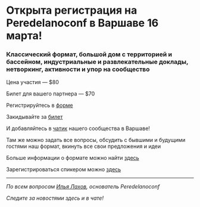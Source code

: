 # Открыта регистрация на **Peredelanoconf** в Варшаве 16 марта!

### Классический формат, большой дом с территорией и бассейном, индустриальные и развлекательные доклады, нетворкинг, активности и упор на сообщество

Цена участия — $80

Билет для вашего партнера — $70

Регистрируйтесь в [форме](https://airtable.com/appbRs7OEZzeCA0B0/pagKJHnFTMMWrn2PO/form)

Закидывайте за [билет](/./guides/how-to-pay.md)

И добавляйтесь в [чатик](https://t.me/peredelanoconf_warsaw) нашего сообщества в Варшаве! 

Там же можно задать все вопросы, обсудить с бывшими и будущими гостями наш формат, вкинуть все свои предложения и идеи

Больше информации о формате можно найти [здесь](/./confs/standard.md)

Зарегистрироваться спикером можно [здесь](/./guides/tech-speech.md)

---

_По всем вопросам [Илья Лахов](https://t.me/ilakhov), основатель Peredelanoconf_

_Следите за новостями здесь и в чате!_
